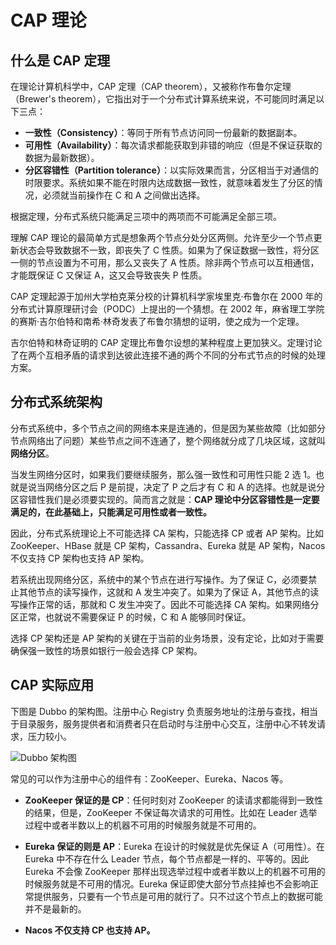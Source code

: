 # CAP 理论

<ArticleMetadata/>

## 什么是 CAP 定理

在理论计算机科学中，CAP 定理（CAP theorem），又被称作布鲁尔定理（Brewer's theorem），它指出对于一个分布式计算系统来说，不可能同时满足以下三点：

* **一致性（Consistency）**：等同于所有节点访问同一份最新的数据副本。
* **可用性（Availability）**：每次请求都能获取到非错的响应（但是不保证获取的数据为最新数据）。
* **分区容错性（Partition tolerance）**：以实际效果而言，分区相当于对通信的时限要求。系统如果不能在时限内达成数据一致性，就意味着发生了分区的情况，必须就当前操作在 C 和 A 之间做出选择。

根据定理，分布式系统只能满足三项中的两项而不可能满足全部三项。

理解 CAP 理论的最简单方式是想象两个节点分处分区两侧。允许至少一个节点更新状态会导致数据不一致，即丧失了 C 性质。如果为了保证数据一致性，将分区一侧的节点设置为不可用，那么又丧失了 A 性质。除非两个节点可以互相通信，才能既保证 C 又保证 A，这又会导致丧失 P 性质。

CAP 定理起源于加州大学柏克莱分校的计算机科学家埃里克·布鲁尔在 2000 年的分布式计算原理研讨会（PODC）上提出的一个猜想。在 2002 年，麻省理工学院的赛斯·吉尔伯特和南希·林奇发表了布鲁尔猜想的证明，使之成为一个定理。

吉尔伯特和林奇证明的 CAP 定理比布鲁尔设想的某种程度上更加狭义。定理讨论了在两个互相矛盾的请求到达彼此连接不通的两个不同的分布式节点的时候的处理方案。

## 分布式系统架构

分布式系统中，多个节点之间的网络本来是连通的，但是因为某些故障（比如部分节点网络出了问题）某些节点之间不连通了，整个网络就分成了几块区域，这就叫 **网络分区**。

当发生网络分区时，如果我们要继续服务，那么强一致性和可用性只能 2 选 1。也就是说当网络分区之后 P 是前提，决定了 P 之后才有 C 和 A 的选择。也就是说分区容错性我们是必须要实现的。简而言之就是：**CAP 理论中分区容错性是一定要满足的，在此基础上，只能满足可用性或者一致性。**

因此，分布式系统理论上不可能选择 CA 架构，只能选择 CP 或者 AP 架构。比如 ZooKeeper、HBase 就是 CP 架构，Cassandra、Eureka 就是 AP 架构，Nacos 不仅支持 CP 架构也支持 AP 架构。

若系统出现网络分区，系统中的某个节点在进行写操作。为了保证 C，必须要禁止其他节点的读写操作，这就和 A 发生冲突了。如果为了保证 A，其他节点的读写操作正常的话，那就和 C 发生冲突了。因此不可能选择 CA 架构。如果网络分区正常，也就说不需要保证 P 的时候，C 和 A 能够同时保证。

选择 CP 架构还是 AP 架构的关键在于当前的业务场景，没有定论，比如对于需要确保强一致性的场景如银行一般会选择 CP 架构。

## CAP 实际应用

下图是 Dubbo 的架构图。注册中心 Registry 负责服务地址的注册与查找，相当于目录服务，服务提供者和消费者只在启动时与注册中心交互，注册中心不转发请求，压力较小。

![Dubbo 架构图](/distribution/2025-04-26_22-07-16.png)

常见的可以作为注册中心的组件有：ZooKeeper、Eureka、Nacos 等。

* **ZooKeeper 保证的是 CP**：任何时刻对 ZooKeeper 的读请求都能得到一致性的结果，但是，ZooKeeper 不保证每次请求的可用性。比如在 Leader 选举过程中或者半数以上的机器不可用的时候服务就是不可用的。

* **Eureka 保证的则是 AP**：Eureka 在设计的时候就是优先保证 A（可用性）。在 Eureka 中不存在什么 Leader 节点，每个节点都是一样的、平等的。因此 Eureka 不会像 ZooKeeper 那样出现选举过程中或者半数以上的机器不可用的时候服务就是不可用的情况。Eureka 保证即使大部分节点挂掉也不会影响正常提供服务，只要有一个节点是可用的就行了。只不过这个节点上的数据可能并不是最新的。

* **Nacos 不仅支持 CP 也支持 AP。**
